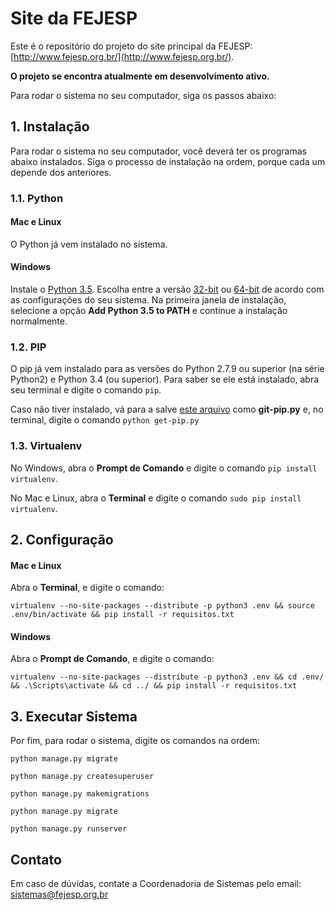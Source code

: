 # Site da FEJESP
Este é o repositório do projeto do site principal da FEJESP: [http://www.fejesp.org.br/](http://www.fejesp.org.br/).

**O projeto se encontra atualmente em desenvolvimento ativo.**

Para rodar o sistema no seu computador, siga os passos abaixo:

## 1. Instalação
Para rodar o sistema no seu computador, você deverá ter os programas abaixo instalados. Siga o processo de instalação na ordem, porque cada um depende dos anteriores.

### 1.1. Python
#### Mac e Linux
O Python já vem instalado no sistema.
#### Windows
Instale o [Python 3.5](https://www.python.org/downloads/windows/). Escolha entre a versão [32-bit](https://www.python.org/ftp/python/3.5.1/python-3.5.1.exe) ou [64-bit](https://www.python.org/ftp/python/3.5.1/python-3.5.1-amd64.exe) de acordo com as configurações do seu sistema.
Na primeira janela de instalação, selecione a opção **Add Python 3.5 to PATH** e continue a instalação normalmente.

### 1.2. PIP
O pip já vem instalado para as versões do Python 2.7.9 ou superior (na série Python2) e Python 3.4 (ou superior).
Para saber se ele está instalado, abra seu terminal e digite o comando `pip`.

Caso não tiver instalado, vá para a salve [este arquivo](https://bootstrap.pypa.io/get-pip.py) como **git-pip.py** e, no terminal, digite o comando `python get-pip.py`

### 1.3. Virtualenv
No Windows, abra o **Prompt de Comando** e digite o comando `pip install virtualenv`.

No Mac e Linux, abra o **Terminal** e digite o comando `sudo pip install virtualenv`.

## 2. Configuração
#### Mac e Linux
Abra o **Terminal**, e digite o comando:

`virtualenv --no-site-packages --distribute -p python3 .env && source .env/bin/activate && pip install -r requisitos.txt`

#### Windows
Abra o **Prompt de Comando**, e digite o comando:

`virtualenv --no-site-packages --distribute -p python3 .env && cd .env/ && .\Scripts\activate && cd ../ && pip install -r requisitos.txt`

## 3. Executar Sistema
Por fim, para rodar o sistema, digite os comandos na ordem:

`python manage.py migrate`

`python manage.py createsuperuser`

`python manage.py makemigrations`

`python manage.py migrate`

`python manage.py runserver`

## Contato

Em caso de dúvidas, contate a Coordenadoria de Sistemas pelo email: [sistemas@fejesp.org.br](mailto:sistemas@fejesp.org.br)
